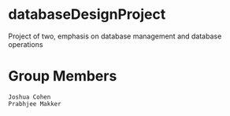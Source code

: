 # databaseDesignProject
Project of two, emphasis on database management and database operations


# Group Members
    Joshua Cohen
    Prabhjee Makker
    